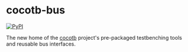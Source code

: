 # cocotb-bus

[![PyPI](https://img.shields.io/pypi/dm/cocotb-bus.svg?label=PyPI%20downloads)](https://pypi.org/project/cocotb-bus/)

The new home of the [cocotb](https://github.com/cocotb) project's pre-packaged testbenching tools and reusable bus interfaces.
